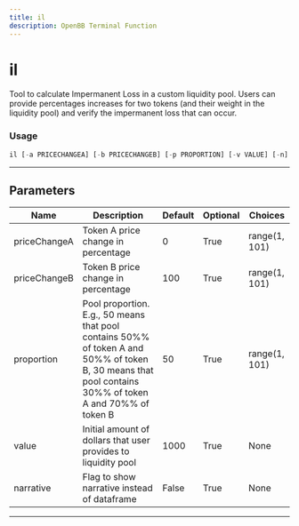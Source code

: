 ```yaml
---
title: il
description: OpenBB Terminal Function
---
```


# il

Tool to calculate Impermanent Loss in a custom liquidity pool. Users can provide percentages increases for two tokens (and their weight in the liquidity pool) and verify the impermanent loss that can occur.

### Usage

```python
il [-a PRICECHANGEA] [-b PRICECHANGEB] [-p PROPORTION] [-v VALUE] [-n]
```

---

## Parameters

| Name | Description | Default | Optional | Choices |
| ---- | ----------- | ------- | -------- | ------- |
| priceChangeA | Token A price change in percentage | 0 | True | range(1, 101) |
| priceChangeB | Token B price change in percentage | 100 | True | range(1, 101) |
| proportion | Pool proportion. E.g., 50 means that pool contains 50%% of token A and 50%% of token B, 30 means that pool contains 30%% of token A and 70%% of token B | 50 | True | range(1, 101) |
| value | Initial amount of dollars that user provides to liquidity pool | 1000 | True | None |
| narrative | Flag to show narrative instead of dataframe | False | True | None |

---
